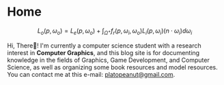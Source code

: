 # Home

$$
L_o(p, \omega_o) = L_e(p, \omega_o) + \int_{\Omega^+}f_r(p, \omega_i ,\omega_o) L_i(p, \omega_i) (n \cdot \omega_i) d\omega_i
$$

Hi, There👋! I'm currently a computer science student with a research interest in **Computer Graphics**, and this blog site is for documenting knowledge in the fields of Graphics, Game Development, and Computer Science, as well as organizing some book resources and model resources. You can contact me at this e-mail: [platopeanut@gmail.com]().